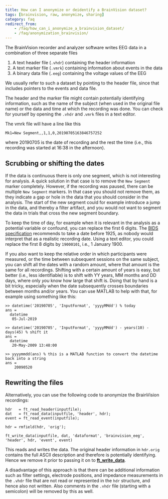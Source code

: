 ```yaml
---
title: How can I anonymize or deidentify a BrainVision dataset?
tags: [brainvision, raw, anonymize, sharing]
category: faq
redirect_from:
    - /faq/how_can_i_anonymize_a_brainvision_dataset/
    - /faq/anonymization_brainvision/
---
```


The BrainVision recorder and analyzer software writes EEG data in a combination of three separate files

1. A text header file (`.vhdr`) containing the header information
2. A text marker file (`.vmrk`) containing information about events in the data
3. A binary data file (`.eeg`) containing the voltage values of the EEG

We usually refer to such a dataset by pointing to the header file, since that includes pointers to the events and data file.

The header and the marker file might contain potentially identifying information, such as the name of the subject (when used in the original file name) or the data and time at which the recording was done. You can check for yourself by opening the `.vhdr` and .`vmrk` files in a text editor.

The vmrk file will have a line like this

    Mk1=New Segment,,1,1,0,20190705163846757252 

where 20190705 is the date of recording and the rest the time (i.e., this recording was started at 16:38 in the afternoon). 

## Scrubbing or shifting the dates

If the data is continuous there is only one segment, which is not interesting for analysis. A quick solution in that case is to remove the `New Segment` marker completely. However, if the recording was paused, there can be multiple `New Segment` markers. In that case you should not remove them, as they indicate a gap or hole in the data that you should consider in the analysis. The start of the new segment could for example introduce a jump in the data, and thereby a filter artifact, and you would not want to segment the data in trials that cross the new segment boundary.

To keep the time of day, for example when it is relevant in the analysis as a potential variable or confound, you can replace the first 6 digits. The [BIDS specification](https://bids-specification.readthedocs.io/en/stable/02-common-principles.html#units) recommends to take a date before  1925, as nobody would interpret that as a realistic recording date. Using a text editor, you could replace the first 8 digits by `19000101`, i.e., 1 January 1900.

If you also want to keep the relative order in which participants were measured, or the time between subsequent sessions on the same subject, you can shift all the dates with a random amount, where that amount is the same for all recordings. Shifting with a certain amount of years is easy, but better (i.e., less identifiable) is to shift with YY years, MM months and DD days, where only _you_ know how large that shift is. Doing that by hand is a bit tricky, especially when the date subsequently crosses boundaries between months and/or years. You can use MATLAB to help with that, for example using something like this: 

    >> datetime('20190705', 'InputFormat', 'yyyyMMdd') % today
    ans = 
      datetime
       05-Jul-2019

    >> datetime('20190705', 'InputFormat', 'yyyyMMdd') - years(10) - days(45) % shift it
    ans = 
      datetime
       20-May-2009 13:48:00

    >> yyyymmdd(ans) % this is a MATLAB function to convert the datetime back into a string
    ans =
        20090520
    

## Rewriting the files

Alternatively, you can use the following code to anonymize the BrainVision recordings:

    hdr   = ft_read_header(inputfile);
    dat   = ft_read_data(inputfile, 'header', hdr);
    event = ft_read_event(inputfile);

    hdr = rmfield(hdr, 'orig');

    ft_write_data(inputfile, dat, 'dataformat', 'brainvision_eeg', 'header', hdr, 'event', event)

This reads and writes the data. The original header information in `hdr.orig` contains the full ASCII description and therefore is potentially identifying. Hence we remove it prior to  passing it on to **[ft_write_data](/reference/fileio/ft_write_data)**. 

A disadvantage of this approach is that there can be additional information such as filter settings, electrode positions, and impedance measurements in the `.vhdr` file that are not read or represented in the `hdr` structure, and hence also not written. Also comments in the `.vhdr` file (starting with a semicolon) will be removed by this as well.
